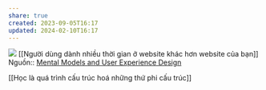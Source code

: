 ```yaml
---
share: true
created: 2023-09-05T16:17
updated: 2024-02-10T16:17
---
```

![](https://media.nngroup.com/media/editor/2024/01/23/mental-models-1.jpg) 
[[Người dùng dành nhiều thời gian ở website khác hơn website của bạn]] 
Nguồn:: [Mental Models and User Experience Design](https://www.nngroup.com/articles/mental-models/)

[[Học là quá trình cấu trúc hoá những thứ phi cấu trúc]]